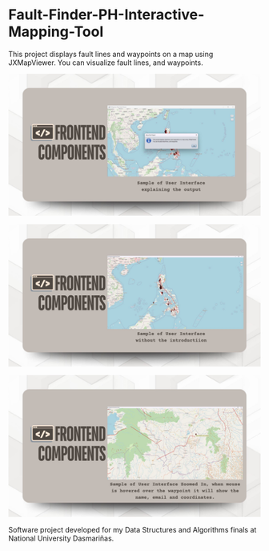 # Fault-Finder-PH-Interactive-Mapping-Tool
This project displays fault lines and waypoints on a map using JXMapViewer. You can visualize fault lines, and waypoints.

![image alt](https://github.com/RusselMunoz/Fault-Finder-PH-Interactive-Mapping-Tool/blob/main/preview_1.jpg?raw=true)

![image alt](https://github.com/RusselMunoz/Fault-Finder-PH-Interactive-Mapping-Tool/blob/main/preview_2.jpg?raw=true)

![image alt](https://github.com/RusselMunoz/Fault-Finder-PH-Interactive-Mapping-Tool/blob/main/preview_3.jpg?raw=true)

Software project developed for my Data Structures and Algorithms finals at National University Dasmariñas.
